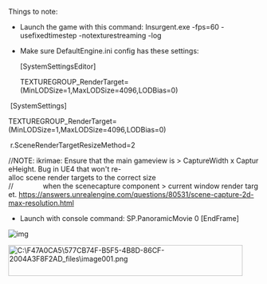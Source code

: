 Things to note:

- Launch the game with this command: Insurgent.exe -fps=60 -usefixedtimestep -notexturestreaming -log

- Make sure DefaultEngine.ini config has these settings:

  \[SystemSettingsEditor\]

  TEXTUREGROUP_RenderTarget=(MinLODSize=1,MaxLODSize=4096,LODBias=0)

​ [SystemSettings\]

​ TEXTUREGROUP_RenderTarget=(MinLODSize=1,MaxLODSize=4096,LODBias=0)

​ r.SceneRenderTargetResizeMethod=2

//NOTE: ikrimae: Ensure that the main gameview is &gt; CaptureWidth x CaptureHeight. Bug in UE4 that won't re-alloc scene render targets to the correct size  
//               when the scenecapture component &gt; current window render target. <https://answers.unrealengine.com/questions/80531/scene-capture-2d-max-resolution.html>

- Launch with console command: SP.PanoramicMovie 0 \[EndFrame\]

![img](file:///C:/Users/KITELI~1/AppData/Local/Temp/msohtmlclip1/02/clip_image001.png)

<img src="C:/devguide/conversion/INPROG/Stereo%20Capture%20Plugin/process_markdown/assets/media/image1.png" alt="C:\F47A0CA5\577CB74F-B5F5-4B8D-86CF-2004A3F8F2AD_files\image001.png" style="width:4.89583in;height:0.64583in" />
